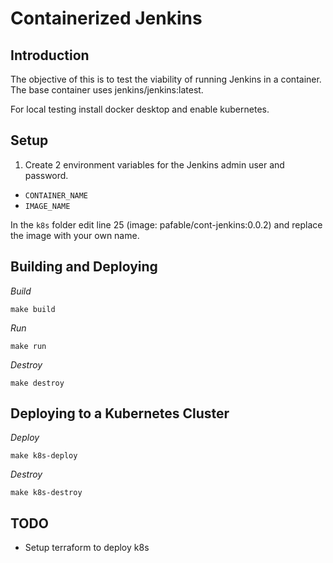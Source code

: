 # Containerized Jenkins

## Introduction
The objective of this is to test the viability of running Jenkins in a container.
The base container uses jenkins/jenkins:latest.

For local testing install docker desktop and enable kubernetes.

## Setup
1. Create 2 environment variables for the Jenkins admin user and password.
- `CONTAINER_NAME`
- `IMAGE_NAME`

In the `k8s` folder edit line 25 (image: pafable/cont-jenkins:0.0.2) and replace the image with your own name.

## Building and Deploying
*Build*
```
make build 
```

*Run*
```
make run
```

*Destroy*
```
make destroy
```

## Deploying to a Kubernetes Cluster
*Deploy*
```
make k8s-deploy
```

*Destroy*
```
make k8s-destroy
```

## TODO
- Setup terraform to deploy k8s
